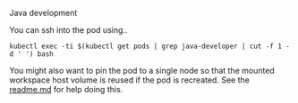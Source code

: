Java development

You can ssh into the pod using..

    kubectl exec -ti $(kubectl get pods | grep java-developer | cut -f 1 -d ' ') bash

You might also want to pin the pod to a single node so that the mounted workspace host volume is reused if the pod is recreated.  See the [readme.md](https://github.com/fabric8io/fabric8-devops/blob/master/java-developer/README.md) for help doing this.
